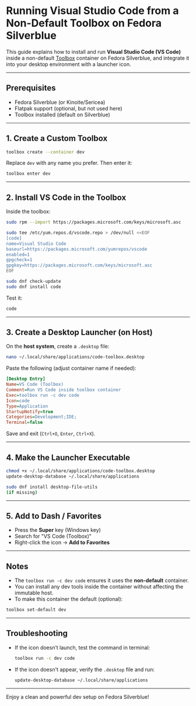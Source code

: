 # Running Visual Studio Code from a Non-Default Toolbox on Fedora Silverblue

This guide explains how to install and run **Visual Studio Code (VS Code)** inside a non-default [Toolbox](https://docs.fedoraproject.org/en-US/fedora-silverblue/toolbox/) container on Fedora Silverblue, and integrate it into your desktop environment with a launcher icon.

---

## Prerequisites
- Fedora Silverblue (or Kinoite/Sericea)
- Flatpak support (optional, but not used here)
- Toolbox installed (default on Silverblue)

---

## 1. Create a Custom Toolbox
```bash
toolbox create --container dev
```

Replace `dev` with any name you prefer. Then enter it:

```bash
toolbox enter dev
```

---

## 2. Install VS Code in the Toolbox
Inside the toolbox:

```bash
sudo rpm --import https://packages.microsoft.com/keys/microsoft.asc

sudo tee /etc/yum.repos.d/vscode.repo > /dev/null <<EOF
[code]
name=Visual Studio Code
baseurl=https://packages.microsoft.com/yumrepos/vscode
enabled=1
gpgcheck=1
gpgkey=https://packages.microsoft.com/keys/microsoft.asc
EOF

sudo dnf check-update
sudo dnf install code
```

Test it:
```bash
code
```

---

## 3. Create a Desktop Launcher (on Host)
On the **host system**, create a `.desktop` file:

```bash
nano ~/.local/share/applications/code-toolbox.desktop
```

Paste the following (adjust container name if needed):

```ini
[Desktop Entry]
Name=VS Code (Toolbox)
Comment=Run VS Code inside toolbox container
Exec=toolbox run -c dev code
Icon=code
Type=Application
StartupNotify=true
Categories=Development;IDE;
Terminal=false
```

Save and exit (`Ctrl+O`, `Enter`, `Ctrl+X`).

---

## 4. Make the Launcher Executable
```bash
chmod +x ~/.local/share/applications/code-toolbox.desktop
update-desktop-database ~/.local/share/applications

sudo dnf install desktop-file-utils
(if missing)
```

---

## 5. Add to Dash / Favorites
- Press the **Super** key (Windows key)
- Search for "VS Code (Toolbox)"
- Right-click the icon → **Add to Favorites**

---

## Notes
- The `toolbox run -c dev code` ensures it uses the **non-default** container.
- You can install any dev tools inside the container without affecting the immutable host.
- To make this container the default (optional):

```bash
toolbox set-default dev
```

---

## Troubleshooting
- If the icon doesn’t launch, test the command in terminal:
  ```bash
  toolbox run -c dev code
  ```
- If the icon doesn't appear, verify the `.desktop` file and run:
  ```bash
  update-desktop-database ~/.local/share/applications
  ```

---

Enjoy a clean and powerful dev setup on Fedora Silverblue!
